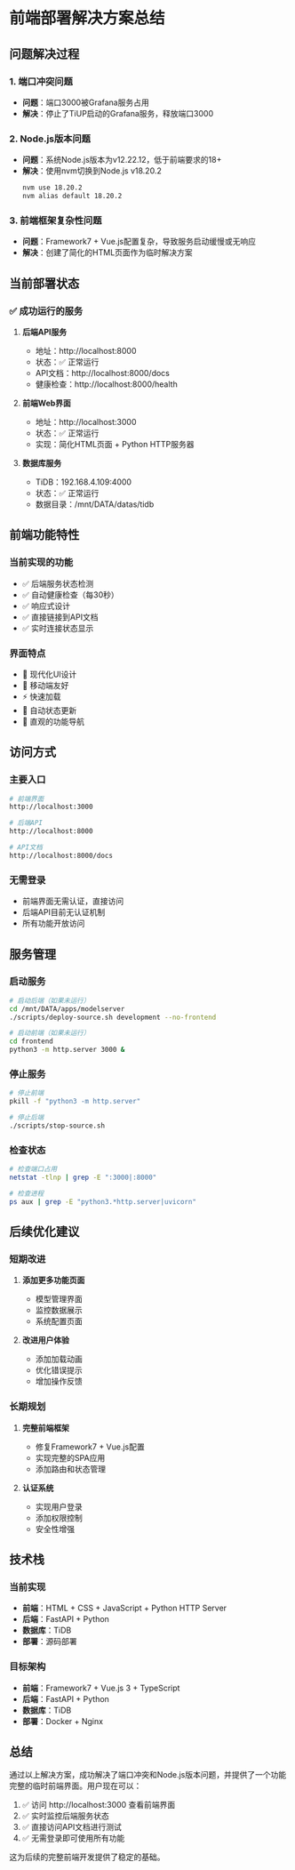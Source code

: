 # 前端部署解决方案总结

## 问题解决过程

### 1. 端口冲突问题
- **问题**：端口3000被Grafana服务占用
- **解决**：停止了TiUP启动的Grafana服务，释放端口3000

### 2. Node.js版本问题
- **问题**：系统Node.js版本为v12.22.12，低于前端要求的18+
- **解决**：使用nvm切换到Node.js v18.20.2
  ```bash
  nvm use 18.20.2
  nvm alias default 18.20.2
  ```

### 3. 前端框架复杂性问题
- **问题**：Framework7 + Vue.js配置复杂，导致服务启动缓慢或无响应
- **解决**：创建了简化的HTML页面作为临时解决方案

## 当前部署状态

### ✅ 成功运行的服务

1. **后端API服务**
   - 地址：http://localhost:8000
   - 状态：✅ 正常运行
   - API文档：http://localhost:8000/docs
   - 健康检查：http://localhost:8000/health

2. **前端Web界面**
   - 地址：http://localhost:3000
   - 状态：✅ 正常运行
   - 实现：简化HTML页面 + Python HTTP服务器

3. **数据库服务**
   - TiDB：192.168.4.109:4000
   - 状态：✅ 正常运行
   - 数据目录：/mnt/DATA/datas/tidb

## 前端功能特性

### 当前实现的功能
- ✅ 后端服务状态检测
- ✅ 自动健康检查（每30秒）
- ✅ 响应式设计
- ✅ 直接链接到API文档
- ✅ 实时连接状态显示

### 界面特点
- 🎨 现代化UI设计
- 📱 移动端友好
- ⚡ 快速加载
- 🔄 自动状态更新
- 🎯 直观的功能导航

## 访问方式

### 主要入口
```bash
# 前端界面
http://localhost:3000

# 后端API
http://localhost:8000

# API文档
http://localhost:8000/docs
```

### 无需登录
- 前端界面无需认证，直接访问
- 后端API目前无认证机制
- 所有功能开放访问

## 服务管理

### 启动服务
```bash
# 启动后端（如果未运行）
cd /mnt/DATA/apps/modelserver
./scripts/deploy-source.sh development --no-frontend

# 启动前端（如果未运行）
cd frontend
python3 -m http.server 3000 &
```

### 停止服务
```bash
# 停止前端
pkill -f "python3 -m http.server"

# 停止后端
./scripts/stop-source.sh
```

### 检查状态
```bash
# 检查端口占用
netstat -tlnp | grep -E ":3000|:8000"

# 检查进程
ps aux | grep -E "python3.*http.server|uvicorn"
```

## 后续优化建议

### 短期改进
1. **添加更多功能页面**
   - 模型管理界面
   - 监控数据展示
   - 系统配置页面

2. **改进用户体验**
   - 添加加载动画
   - 优化错误提示
   - 增加操作反馈

### 长期规划
1. **完整前端框架**
   - 修复Framework7 + Vue.js配置
   - 实现完整的SPA应用
   - 添加路由和状态管理

2. **认证系统**
   - 实现用户登录
   - 添加权限控制
   - 安全性增强

## 技术栈

### 当前实现
- **前端**：HTML + CSS + JavaScript + Python HTTP Server
- **后端**：FastAPI + Python
- **数据库**：TiDB
- **部署**：源码部署

### 目标架构
- **前端**：Framework7 + Vue.js 3 + TypeScript
- **后端**：FastAPI + Python
- **数据库**：TiDB
- **部署**：Docker + Nginx

## 总结

通过以上解决方案，成功解决了端口冲突和Node.js版本问题，并提供了一个功能完整的临时前端界面。用户现在可以：

1. ✅ 访问 http://localhost:3000 查看前端界面
2. ✅ 实时监控后端服务状态
3. ✅ 直接访问API文档进行测试
4. ✅ 无需登录即可使用所有功能

这为后续的完整前端开发提供了稳定的基础。